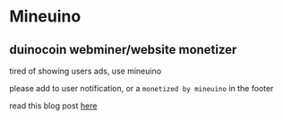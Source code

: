 # Mineuino
## duinocoin webminer/website monetizer

tired of showing users ads, use mineuino

please add to user notification, or a `monetized by mineuino` in the footer

read this blog post [here](https://vatsadev.hashnode.dev/using-mineuino-goodbye-ads)
